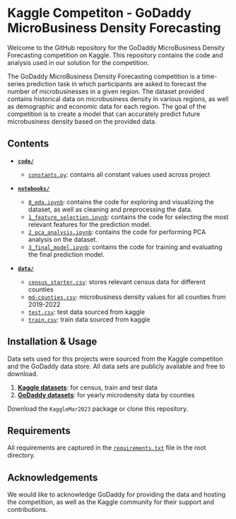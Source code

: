 # Kaggle Competiton - GoDaddy MicroBusiness Density Forecasting

Welcome to the GitHub repository for the GoDaddy MicroBusiness Density Forecasting competition on Kaggle. This repository contains the code and analysis used in our solution for the competition.

The GoDaddy MicroBusiness Density Forecasting competition is a time-series prediction task in which participants are asked to forecast the number of microbusinesses in a given region. The dataset provided contains historical data on microbusiness density in various regions, as well as demographic and economic data for each region. The goal of the competition is to create a model that can accurately predict future microbusiness density based on the provided data.

## Contents

* [**`code/`**](/code)
    * [`constants.py`](/code/constants.py): contains all constant values used across project

* [**`notebooks/`**](/notebooks/)
    * [`0_eda.ipynb`](/notebooks/0_eda.ipynb): contains the code for exploring and visualizing the dataset, as well as cleaning and preprocessing the data.
    * [`1_feature_selection.ipynb`](/notebooks/0_eda.ipynb): contains the code for selecting the most relevant features for the prediction model.
    * [`2_pca_analysis.ipynb`](/notebooks/0_eda.ipynb): contains the code for performing PCA analysis on the dataset.
    * [`3_final_model.ipynb`](/notebooks/3_final_model.ipynb): contains the code for training and evaluating the final prediction model.
    
* [**`data/`**](/data)
    * [`census_starter.csv`](/data/census_starter.csv): stores relevant census data for different counties
    * [`md-counties.csv`](/data/md-counties.csv): microbusiness density values for all counties from 2019-2022
    * [`test.csv`](/data/test.csv): test data sourced from kaggle
    * [`train.csv`](/data/train.csv): train data sourced from kaggle

## Installation & Usage

Data sets used for this projects were sourced from the Kaggle competiton and the GoDaddy data store. All data sets are publicly available and free to download.
1. [**Kaggle datasets**](https://www.kaggle.com/competitions/godaddy-microbusiness-density-forecasting/data): for census, train and test data
2. [**GoDaddy datasets**](https://www.godaddy.com/ventureforward/microbusiness-datahub/): for yearly microdensity data by counties

Download the `KaggleMar2023` package or clone this repository.

## Requirements

All requirements are captured in the [`requirements.txt`](/requirements.txt) file in the root directory.

## Acknowledgements

We would like to acknowledge GoDaddy for providing the data and hosting the competition, as well as the Kaggle community for their support and contributions.